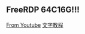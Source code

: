 ## FreeRDP 64C16G!!!
[From Youtube](https://www.youtube.com/watch?v=-CQ7SvBYDsA)
[文字教程](https://www.rushmake.com/2024/08/rustdesk.html)
